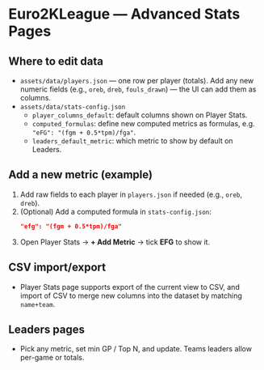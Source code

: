 
# Euro2KLeague — Advanced Stats Pages

## Where to edit data
- `assets/data/players.json` — one row per player (totals). Add any new numeric fields (e.g., `oreb`, `dreb`, `fouls_drawn`) — the UI can add them as columns.
- `assets/data/stats-config.json`
  - `player_columns_default`: default columns shown on Player Stats.
  - `computed_formulas`: define new computed metrics as formulas, e.g. `"eFG": "(fgm + 0.5*tpm)/fga"`.
  - `leaders_default_metric`: which metric to show by default on Leaders.

## Add a new metric (example)
1. Add raw fields to each player in `players.json` if needed (e.g., `oreb`, `dreb`).
2. (Optional) Add a computed formula in `stats-config.json`:
   ```json
   "efg": "(fgm + 0.5*tpm)/fga"
   ```
3. Open Player Stats → **+ Add Metric** → tick **EFG** to show it.

## CSV import/export
- Player Stats page supports export of the current view to CSV, and import of CSV to merge new columns into the dataset by matching `name+team`.

## Leaders pages
- Pick any metric, set min GP / Top N, and update. Teams leaders allow per-game or totals.

